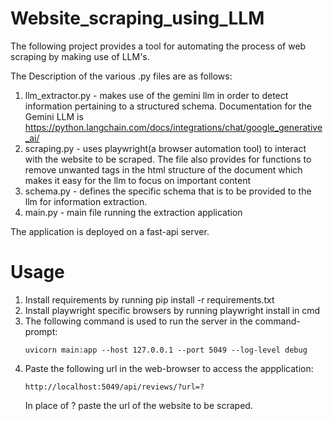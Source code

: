 # Website_scraping_using_LLM

The following project provides a tool for automating the process of web scraping by making use of LLM's.

The Description of the various .py files are as follows:
1. llm_extractor.py - makes use of the gemini llm in order to detect information pertaining to a structured schema.
   Documentation for the Gemini LLM is https://python.langchain.com/docs/integrations/chat/google_generative_ai/
2. scraping.py - uses playwright(a browser automation tool) to interact with the website to be scraped. The file also provides for functions to remove unwanted tags in the html structure of the document which makes it easy for the llm to focus on important content
3. schema.py - defines the specific schema that is to be provided to the llm for information extraction.
4. main.py - main file running the extraction application

The application is deployed on a fast-api server.

# Usage

1. Install requirements by running pip install -r requirements.txt
2. Install playwright specific browsers by running playwright install in cmd
3. The following command is used to run the server in the command-prompt:
    ```
   uvicorn main:app --host 127.0.0.1 --port 5049 --log-level debug
   ```   
4. Paste the following url in the web-browser to access the appplication:
   ```
   http://localhost:5049/api/reviews/?url=?
   ```
   In place of ? paste the url of the website to be scraped.


 

